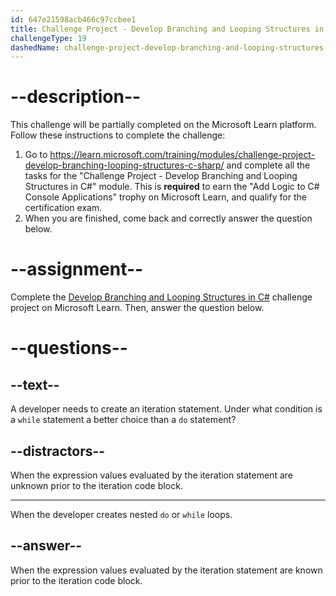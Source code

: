 ```yaml
---
id: 647e21598acb466c97ccbee1
title: Challenge Project - Develop Branching and Looping Structures in C#
challengeType: 19
dashedName: challenge-project-develop-branching-and-looping-structures-in-c-sharp
---
```


# --description--

This challenge will be partially completed on the Microsoft Learn platform. Follow these instructions to complete the challenge:

1. Go to <a href="https://learn.microsoft.com/training/modules/challenge-project-develop-branching-looping-structures-c-sharp/" target="_blank" rel="noreferrer">https://learn.microsoft.com/training/modules/challenge-project-develop-branching-looping-structures-c-sharp/</a> and complete all the tasks for the "Challenge Project - Develop Branching and Looping Structures in C#" module. This is **required** to earn the "Add Logic to C# Console Applications" trophy on Microsoft Learn, and qualify for the certification exam.
1. When you are finished, come back and correctly answer the question below.

# --assignment--

Complete the <a href="https://learn.microsoft.com/training/modules/challenge-project-develop-branching-looping-structures-c-sharp/" target="_blank" rel="noreferrer">Develop Branching and Looping Structures in C#</a> challenge project on Microsoft Learn. Then, answer the question below.

# --questions--

## --text--

A developer needs to create an iteration statement. Under what condition is a `while` statement a better choice than a `do` statement?

## --distractors--

When the expression values evaluated by the iteration statement are unknown prior to the iteration code block.

---

When the developer creates nested `do` or `while` loops.

## --answer--

When the expression values evaluated by the iteration statement are known prior to the iteration code block.

